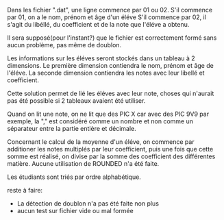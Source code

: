 Dans les fichier ".dat", une ligne commence par 01 ou 02.
S'il commence par 01, on a le nom, prénom et âge d'un éléve 
S'il commence par 02, il s'agit du libéllé, du coefficient et de la note que l'éléve a obtenu.

Il sera supposé(pour l'instant?) que le fichier est correctement formé sans aucun problème, 
pas même de doublon.

Les informations sur les éléves seront stockés dans un tableau à 2 dimensions.
Le première dimension contiendra le nom, prénom et âge de l'éléve.
La seconde dimension contiendra les notes avec leur libellé et coefficient.

Cette solution permet de lié les éléves avec leur note, choses qui n'aurait pas été possible
si 2 tableaux avaient été utiliser.

Quand on lit une note, on ne lit que des PIC X car avec des PIC 9V9 par exemple, la ","
est considéré comme un nombre et non comme un séparateur entre la partie entière et décimale.

Concernant le calcul de la moyenne d'un éléve, on commence par additioner les notes multiplés par leur 
coefficient, puis une fois que cette somme est réalisé, on divise par la somme des coefficient des 
différentes matière. Aucune utilisation de ROUNDED n'a été faite.

Les étudiants sont triés par ordre alphabétique.

reste à faire:

- La détection de doublon n'a pas été faite non plus 
- aucun test sur fichier vide ou mal formée 

